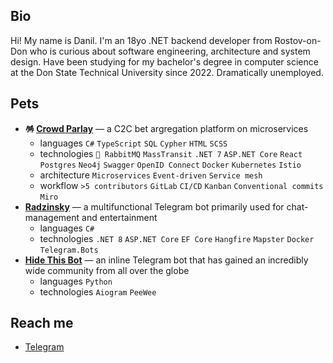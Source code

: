 ## Bio
Hi! My name is Danil. I'm an 18yo .NET backend developer from Rostov-on-Don who is curious about software engineering, architecture and system design. Have been studying for my bachelor's degree in computer science at the Don State Technical University since 2022. Dramatically unemployed.


## Pets
- __🪅 [Crowd Parlay](https://gitlab.otter.su/crowdparlay)__ — a C2C bet argregation platform on microservices
  - languages `C#` `TypeScript` `SQL` `Cypher` `HTML` `SCSS`
  - technologies `🦄 RabbitMQ` `MassTransit` `.NET 7` `ASP.NET Core` `React` `Postgres` `Neo4j` `Swagger` `OpenID Connect` `Docker` `Kubernetes` `Istio`
  - architecture `Microservices` `Event-driven` `Service mesh`
  - workflow `>5 contributors` `GitLab` `CI/CD` `Kanban` `Conventional commits` `Miro`
- __[Radzinsky](https://github.com/undrcrxwn/radzinsky)__ — a multifunctional Telegram bot primarily used for chat-management and entertainment
  - languages `C#`
  - technologies `.NET 8` `ASP.NET Core` `EF Core` `Hangfire` `Mapster` `Docker` `Telegram.Bots`
- __[Hide This Bot](https://github.com/undrcrxwn/hide-this-bot)__ — an inline Telegram bot that has gained an incredibly wide community from all over the globe
  - languages `Python`
  - technologies `Aiogram` `PeeWee`


## Reach me
- [Telegram](https://t.me/undrcrxwn)
